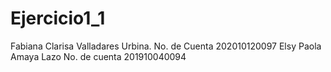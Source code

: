 # Ejercicio1_1

Fabiana Clarisa Valladares Urbina. No. de Cuenta 202010120097
Elsy Paola Amaya Lazo   No. de cuenta 201910040094
